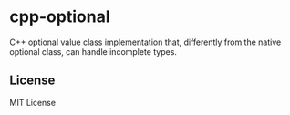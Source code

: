 # cpp-optional

C++ optional value class implementation that, differently from the native optional class, can handle incomplete types.

## License

MIT License